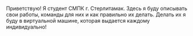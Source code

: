 Приветствую! Я студент СМПК г. Стерлитамак. Здесь я буду описывать свои работы, команды для них и как правильно их делать. Делать их я буду в виртуальной машине, которая выдается каждому индивидуально!
